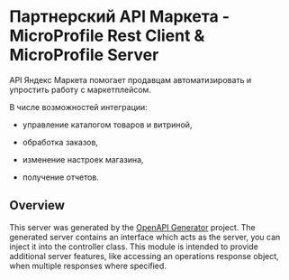 # Партнерский API Маркета - MicroProfile Rest Client & MicroProfile Server

API Яндекс Маркета помогает продавцам автоматизировать и упростить работу с маркетплейсом.

В числе возможностей интеграции:

* управление каталогом товаров и витриной,

* обработка заказов,

* изменение настроек магазина,

* получение отчетов.



## Overview
This server was generated by the [OpenAPI Generator](https://openapi-generator.tech) project.
The generated server contains an interface which acts as the server, you can inject it into the controller class.
This module is intended to provide additional server features, like accessing an operations response object, when multiple responses where specified.
